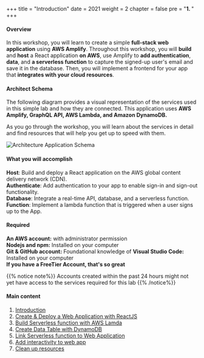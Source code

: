 +++
title = "Introduction"
date = 2021
weight = 2
chapter = false
pre = "<b>1. </b>"
+++

#### Overview

In this workshop, you will learn to create a simple **full-stack web application** using **AWS Amplify**. Throughout this workshop, you will **build** and **host** a React application **on AWS**, use Amplify to **add authentication**, **data**, and **a serverless function** to capture the signed-up user's email and save it in the database. Then, you will implement a frontend for your app that **integrates with your cloud resources**.

#### Architect Schema

The following diagram provides a visual representation of the services used in this simple lab and how they are connected. This application uses **AWS Amplify, GraphQL API, AWS Lambda, and Amazon DynamoDB.**

As you go through the workshop, you will learn about the services in detail and find resources that will help you get up to speed with them.

![Architecture Application Schema](/images/workshop-setup/ArchitectureSystem.png?width=90pc)

#### What you will accomplish

**Host**: Build and deploy a React application on the AWS global content delivery network (CDN).  
**Authenticate**: Add authentication to your app to enable sign-in and sign-out functionality.  
**Database**: Integrate a real-time API, database, and a serverless function.  
**Function**: Implement a lambda function that is triggered when a user signs up to the App.

#### Required

**An AWS account:** with administrator permission  
**Nodejs and npm:** Installed on your computer  
**Git & GitHub account:** Foundational knowledge of
**Visual Studio Code:** Installed on your computer  
**If you have a FreeTier Account, that's so great**

{{% notice note%}}
Accounts created within the past 24 hours might not yet have access to the services required for this lab
{{% /notice%}}

#### Main content

1. [Introduction](0-Introdution/)
2. [Create & Deploy a Web Application with ReactJS](1-Create-A-Web-App/)
3. [Build Serverless function with AWS Lamda](2-Build-A-ServerlessFunction-Lamda/)
4. [Create Data Table with DynamoDB](3-Create-Data-Table/)
5. [Link Serverless function to Web Application](4-Link-ServerlessFunction-ToWebApp/)
6. [Add interactivity to web app](5-Add-Interactivity/)
7. [Clean up resources](6-CleanUp/)
 <!-- need to remove parenthesis for path in Hugo 0.88.1 for Windows-->
